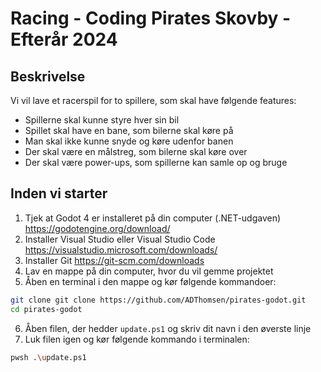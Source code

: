 # Racing - Coding Pirates Skovby - Efterår 2024

## Beskrivelse

Vi vil lave et racerspil for to spillere, som skal have følgende features:

- Spillerne skal kunne styre hver sin bil
- Spillet skal have en bane, som bilerne skal køre på
- Man skal ikke kunne snyde og køre udenfor banen
- Der skal være en målstreg, som bilerne skal køre over
- Der skal være power-ups, som spillerne kan samle op og bruge

## Inden vi starter

1. Tjek at Godot 4 er installeret på din computer (.NET-udgaven) https://godotengine.org/download/
2. Installer Visual Studio eller Visual Studio Code https://visualstudio.microsoft.com/downloads/
3. Installer Git https://git-scm.com/downloads
4. Lav en mappe på din computer, hvor du vil gemme projektet
4. Åben en terminal i den mappe og kør følgende kommandoer:

```bash
git clone git clone https://github.com/ADThomsen/pirates-godot.git
cd pirates-godot
```

6. Åben filen, der hedder `update.ps1` og skriv dit navn i den øverste linje
7. Luk filen igen og kør følgende kommando i terminalen:

```bash
pwsh .\update.ps1
```